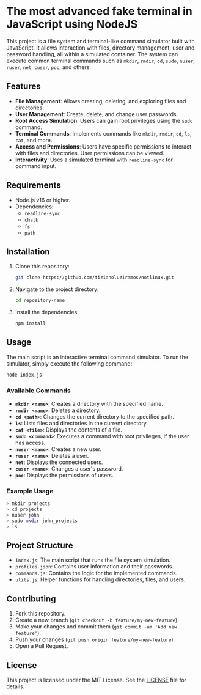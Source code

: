 
# The most advanced fake terminal in JavaScript using NodeJS

This project is a file system and terminal-like command simulator built with JavaScript. It allows interaction with files, directory management, user and password handling, all within a simulated container. The system can execute common terminal commands such as `mkdir`, `rmdir`, `cd`, `sudo`, `nuser`, `ruser`, `net`, `cuser`, `poc`, and others.

## Features

- **File Management**: Allows creating, deleting, and exploring files and directories.
- **User Management**: Create, delete, and change user passwords.
- **Root Access Simulation**: Users can gain root privileges using the `sudo` command.
- **Terminal Commands**: Implements commands like `mkdir`, `rmdir`, `cd`, `ls`, `cat`, and more.
- **Access and Permissions**: Users have specific permissions to interact with files and directories. User permissions can be viewed.
- **Interactivity**: Uses a simulated terminal with `readline-sync` for command input.

## Requirements

- Node.js v16 or higher.
- Dependencies:
  - `readline-sync`
  - `chalk`
  - `fs`
  - `path`

## Installation

1. Clone this repository:

   ```bash
   git clone https://github.com/tizianoluziramos/notlinux.git
   ```

2. Navigate to the project directory:

   ```bash
   cd repository-name
   ```

3. Install the dependencies:

   ```bash
   npm install
   ```

## Usage

The main script is an interactive terminal command simulator. To run the simulator, simply execute the following command:

```bash
node index.js
```

### Available Commands

- **`mkdir <name>`**: Creates a directory with the specified name.
- **`rmdir <name>`**: Deletes a directory.
- **`cd <path>`**: Changes the current directory to the specified path.
- **`ls`**: Lists files and directories in the current directory.
- **`cat <file>`**: Displays the contents of a file.
- **`sudo <command>`**: Executes a command with root privileges, if the user has access.
- **`nuser <name>`**: Creates a new user.
- **`ruser <name>`**: Deletes a user.
- **`net`**: Displays the connected users.
- **`cuser <name>`**: Changes a user's password.
- **`poc`**: Displays the permissions of users.

### Example Usage

```bash
> mkdir projects
> cd projects
> nuser john
> sudo mkdir john_projects
> ls
```

## Project Structure

- `index.js`: The main script that runs the file system simulation.
- `profiles.json`: Contains user information and their passwords.
- `commands.js`: Contains the logic for the implemented commands.
- `utils.js`: Helper functions for handling directories, files, and users.

## Contributing

1. Fork this repository.
2. Create a new branch (`git checkout -b feature/my-new-feature`).
3. Make your changes and commit them (`git commit -am 'Add new feature'`).
4. Push your changes (`git push origin feature/my-new-feature`).
5. Open a Pull Request.

## License

This project is licensed under the MIT License. See the [LICENSE](LICENSE) file for details.
